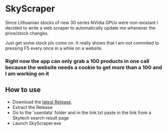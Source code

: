 # SkyScraper
Since Lithuanian stocks of new 30 series NVidia GPUs were non-existant I decided to write a web scraper to automatically update me whenever the price/stock changes.

Just get some stock pls come on. It really shows that I am not commited to pressing F5 every once in a while on a website.

### Right now the app can only grab a 100 products in one call because the website needs a cookie to get more than a 100 and I am working on it

## How to use

* Download the [latest Release](https://github.com/RogueViolation/SkyScraper/releases/tag/v0.2).
* Extract the Release
* Go to the 'userdata' folder and in the link.txt paste in the link from a Skytech search result page
* Launch SkyScraper.exe
